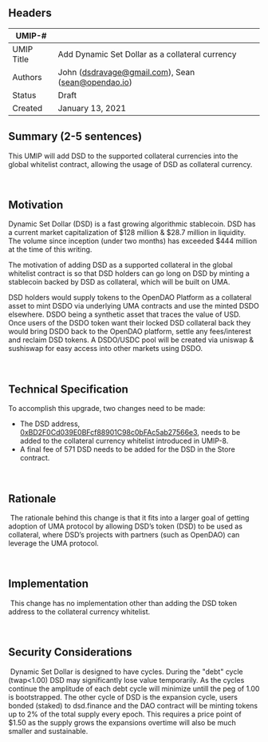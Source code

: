 ## Headers
| UMIP-#    |                                                                                                                                          |
|------------|------------------------------------------------------------------------------------------------------------------------------------------|
| UMIP Title | Add Dynamic Set Dollar as a collateral currency              |
| Authors    | John (dsdravage@gmail.com), Sean (sean@opendao.io) |
| Status     | Draft                                                                                                                                    |
| Created    | January 13, 2021                                                                                                                           |
 
## Summary (2-5 sentences)
This UMIP will add DSD to the supported collateral currencies into the global whitelist contract, allowing the usage of DSD as collateral currency.

​
## Motivation
Dynamic Set Dollar (DSD) is a fast growing algorithmic stablecoin. DSD has a current market capitalization of $128 million & $28.7 million in liquidity. The volume since inception (under two months) has exceeded $444 million at the time of this writing. 

The motivation of adding DSD as a supported collateral in the global whitelist contract is so that DSD holders can go long on DSD by minting a stablecoin backed by DSD as collateral, which will be built on UMA.

DSD holders would supply tokens to the OpenDAO Platform as a collateral asset to mint DSDO via underlying UMA contracts and use the minted DSDO elsewhere. DSDO being a synthetic asset that traces the value of USD. Once users of the DSDO token want their locked DSD collateral back they would bring DSDO back to the OpenDAO platform, settle any fees/interest and reclaim DSD tokens. A DSDO/USDC pool will be created via uniswap & sushiswap for easy access into other markets using DSDO.

​
​
## Technical Specification
To accomplish this upgrade, two changes need to be made:
- The DSD address, [0xBD2F0Cd039E0BFcf88901C98c0bFAc5ab27566e3](https://etherscan.io/token/0xBD2F0Cd039E0BFcf88901C98c0bFAc5ab27566e3), needs to be added to the collateral currency whitelist introduced in UMIP-8. 
- A final fee of 571 DSD needs to be added for the DSD in the Store contract.

​
​
## Rationale
​
The rationale behind this change is that it fits into a larger goal of getting adoption of UMA protocol by allowing DSD’s token (DSD) to be used as collateral, where DSD’s projects with partners (such as OpenDAO) can leverage the UMA protocol.


​
​
## Implementation
​
This change has no implementation other than adding the DSD token address to the collateral currency whitelist.

​
## Security Considerations
​
Dynamic Set Dollar is designed to have cycles. During the "debt" cycle (twap<1.00) DSD may significantly lose value temporarily. As the cycles continue the amplitude of each debt cycle will minimize untill the peg of 1.00 is bootstrapped.
The other cycle of DSD is the expansion cycle, users bonded (staked) to dsd.finance and the DAO contract will be minting tokens up to 2% of the total supply every epoch. This requires a price point of $1.50 as the supply grows the expansions overtime will also be much smaller and sustainable.

